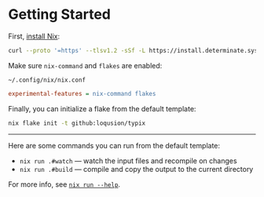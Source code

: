# Getting Started

First, [install Nix][install-nix]:

[install-nix]: https://github.com/DeterminateSystems/nix-installer

<!-- markdownlint-disable MD013 -->

```bash
curl --proto '=https' --tlsv1.2 -sSf -L https://install.determinate.systems/nix | sh -s -- install
```

<!-- markdownlint-enable MD013 -->

Make sure `nix-command` and `flakes` are enabled:

`~/.config/nix/nix.conf`

```ini
experimental-features = nix-command flakes
```

Finally, you can initialize a flake from the default template:

```bash
nix flake init -t github:loqusion/typix
```

---

Here are some commands you can run from the default template:

- `nix run .#watch` — watch the input files and recompile on changes
- `nix run .#build` — compile and copy the output to the current directory

For more info, see [`nix run --help`](https://nixos.org/manual/nix/stable/command-ref/new-cli/nix3-run).
